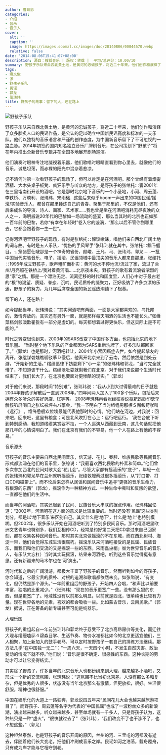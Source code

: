 ```yaml
---
author: 曹疏影
categories:
- 介绍
- 音乐
- 音乐人
cover:
  alt: ''
  caption: ''
  image: https://images.soomal.cc/images/doc/20140806/00044670.webp
  relative: false
date: '2014-08-06T15:41:07+08:00'
description: 源自：搜狐音乐 | 版权：转载 |  平均/总评分：10.00/10
summary: 野孩子乐队来自西北黄土地，是黄河的忠诚孩子，将近二十年来，他们创作和演绎了众多脍炙人口的民谣作品，是公认的足以确立中国新民谣高度和标准的一支乐队。他们以独特的音乐语言和严谨的创作态度，为中国新音乐留下了不可忽视的一路血脉……
tags:
- 索文俊
- 张
- 野孩子乐队
- 民谣
- 郭龙
- 张玮玮
title: 野孩子的故事：留下的人，还在路上
---
```


![野孩子乐队](https://images.soomal.cc/images/doc/20140806/00044657_01.webp)





野孩子乐队来自西北黄土地，是黄河的忠诚孩子，将近二十年来，他们创作和演绎了众多脍炙人口的民谣作品，是公认的足以确立中国新民谣高度和标准的一支乐队。他们以独特的音乐语言和严谨的创作态度，为中国新音乐留下了不可忽视的一路血脉。2014年初签约国内知名独立音乐厂牌树音乐，在公司策划下“野孩子”将在年内推出全新音乐专辑并在全国多地展开剧场巡演。

他们演奏时眼神专注地凝视着乐器，他们歌唱时眼睛直看到你心里去，就像他们的音乐，诚恳坦荡，而赤裸的阳光中混杂着悲凉。

记不清何时第一次看野孩子的现场了，但可以肯定是在河酒吧。那个曾经有着烟雾酒精、大木头桌子板凳、疯狂乐手与听众的地方，是野孩子的张绾托∷饔2001年在三里屯南街开设的酒吧，它是那时北京地下音乐的一个小圣地，小河、周云蓬、李铁桥、万晓利、张玮玮、宋雨础…这些后来似乎boom一声出来的中国民谣/摇滚/实验音乐人，都曾在那里锤炼自己的青春。聚集于那里的，不仅是他们，还有后来成名的导演、诗人、画家、艺术家……我也曾是坐在河酒吧消耗无尽夜晚的众人之一，海明威说20年代的巴黎如一场流动的盛宴，那么当其时的北京也正如那一百年前的巴黎，若你“有幸在年轻时”卷入它的漩涡，“那么以后不管你到哪里去，它都会跟着你一生一世”。

记得河酒吧里野孩子的现场，有时是张绾托∷髁饺嗽诔，唱他们来自西北广阔土地的词与曲。有时是五人乐队，“忧伤的手风琴手”张玮玮就在其中。张绾托∷鳎ㄋ魑目。┒祭醋愿仕啵那是一个神奇的省份，颜峻、王凡、马、张玮玮、郭龙……一批中国当代实验音乐、电子、摇滚、民谣领域中最顶尖的音乐人都来自那里。张绾托∷1995年成立野孩子，歌声粗旷而朴实：黄河的水不停地流/流过了家，流过了兰州/月亮照在铁桥上/我对着黄河唱……北京夜未央，野孩子的歌有着流浪者浓烈的思“家”之情。那是一个漂泊无定、流离迁移的时代和国度里，人们心中对于最古老的“根”的渴望、质疑、眷恋、沉吟。民谣质朴的凝聚力，正好吸纳了许多京漂的乐迷，野孩子的努力，为几年后席卷全国的新民谣热潮铺下了根基。

留下的人，还在路上

如今提起当年，张玮玮说：“其实河酒吧有两面，一面是大家都喜欢的，乌托邦的，激情奔放的。其实还有另外一面，就是那样每天喝酒的生活也不能长久。”张缫菜档剑骸澳歉瞿甏有一部分是虚幻的。每天都想着过得更快乐，但这实际上是不可能的。”

时代之转变很快到来，2003年的SARS改变了中国许多方面，也包括北京的地下音乐圈。 “当时整个地下乐队的产业都因为SARS重新洗牌了，好多乐队都回家了。”（郭龙）也是那时，河酒吧转让，2004年小索因癌症去世。如今提起挚友的离开，张绲谋砻媸瞧骄驳摹Ｄ侵后，他离开北京来到了云南，然后依然是到处云游，“开始新的生活。”
绺缰匦律下妨耍剩下“小一辈”的张玮玮和郭龙，“当时完全就懵了，不知道该干什么。绺缫沧吡耍就剩我们在北京。对于我们来说那个生活时代结束了，我们长大了，在北京也要面对更惨酷的现实。”（郭龙）

对于他们来说，那段时间“特别难”，张玮玮说：“我从小到大过得最难的日子就是2004年野孩子解散后一直到2008年。”四年间两人加入了100多个乐队，包括后来拥有众多听众的美好药店、IZ等等。 2008年玮玮再看张缫桓鋈说摹耙昂⒆印毖莩觯骸叭屏喝日之张纭被坪右パ莩会，“我一下明白了当时绺绲男那椤Ｓ懈鲅葑嗲叫《远行》 ，绺缂恿艘欢位埃最能代表他那时的心情。‘他们站在河边，对我说：回来吧，回来吧，这里有粮食；可是北风吹打在心上：远行吧远行。 ’我在台底下听到特别感动，我知道绺绺某赏娑不拉，一个人巡演从西藏到云南，这几句话就把他那几年的心情说明白了。我们在北京有我们的不容易，他一个人在路上有他的不容易。”

音乐源头

野孩子的音乐主要来自西北民间音乐，信天游、花儿、秦腔、维族民歌等民间音乐形式都流淌在他们的音乐里，张缭说：“我最喜欢西北民歌的朴素和简单。”他们曾多次参加西北的民间对歌大会“花儿会”。尽管大家都有摇滚乐的“底子”，年轻一点的张玮玮和郭龙早在兰州就听摇滚乐，张绫救艘蔡过很多摇滚乐，从“打口带、打口CD和磁带上”。而不论后来怎样从民谣和民间音乐中追寻“更强的音乐生命力，有根源的东西”（郭龙），摇滚作为一种精神方式、一种生命中嘶叫和反叛的欲望，一直都在他们的生活中。

而当年的河酒吧，其实还起到了民间、民族音乐大串联的据点作用。张玮玮回忆道：“2002年，河酒吧在这方面的意义是比较重要的。当时还没有‘民谣’这些类别划分，都是以‘地下音乐’来区别自己。其实什么是‘地下’，什么是‘地上’也特别模糊。但2002年，很多乐队开始在河酒吧听到了特别多民间音乐。那时河酒吧里欧洲文艺青年也特别多，我们互相传CD，经常是约好第二天把CD拿过来自己回家刻，都在收集各种民间音乐。那时其实北京做摇滚的不在东城，而在西北树村、海淀一带，他们会觉得东城生活很腐朽。摇滚乐队来河酒吧接受的是民谣、民族音乐，而我们和他们交流的又是摇滚一些的东西。宋雨矗ㄓ梢」鲎为世界音乐的音乐人，有乐队大忘杠）当时其实玩摇滚，结果来河酒吧，听到这些音乐觉得挺有意思。还有新疆来的马木尔也在‘河’演出。”

河时代和之后的广阔漫游，都极大丰富了野孩子的音乐，然而听到如今的野孩子，你会知道，它最宝贵的质朴、对根的追溯和歌唱都依然未变。如张缢说，“有变化，但仍然是那个源头。”一年前重组后的野孩子，开始四人合唱，“和声比以前要丰富，独唱的比重减少。”（张玮玮）“现在的音乐更宽广一些。没有那么狠的东西，但是更宽广了。地域性没有以前那么明显，以前就是西北，很单纯也比较有力量。现在世界各地的元素，喜欢的都会吸收一些。比如蒙古音乐，云南民歌。”（郭龙）据说，正在筹备的新专辑甚至可能是纯器乐。

大理乐国

野孩子的重组起自一年前张玮玮和郭龙终于忍受不了北京高昂房价等变化，而迁往大理与绺缦嗑邸４罄淼目掌、生活节奏、物价水准都比如今的北京更适宜他们，三人相聚，加上新加入的鼓手老马，可以定时按野孩子一套自己的排练方法继续。那方法几乎“在中国独一无二”：“一周六天，一天四个小时，不发生自然灾害、政治变动的情况下就不停。”他们说：“音乐是很不确定、很感性的东西。这种长期的劳动才可以让它变得结实。”

其实除了野孩子，许多当年的北京音乐人也都纷纷来到大理，越来越多小酒吧，又形成一个新的交流氛围，张玮玮说：“这氛围不比当初北京差。人没有那么多和复杂，但是优秀的人很多，状态没有当年北京那么有激情，但更放松，很好。生活很舒服，精神也很舒服。”

中国在娱乐化的大道上一路狂奔，郭龙说四五年来“民间花儿大会也越来越旅游项目了”，而野孩子、周云蓬等名字为代表的“中国民谣”也成了一波粉丝众多的新浪潮，演出越来越多，听众越来越多，甚至单场就有一千多人，只是野孩子认为，这种热只是一种“虚火”，“很快就过去了”（张玮玮），“我们改变不了也干涉不了，也不想这些。”（郭龙）

这种坦然泰然，也是野孩子的音乐开阔的原因，兰州的河、三里屯的河都没有逝去，伴随着他们长大变老，把他们冲刷成音乐之岸。民谣如河之浩荡，载舟覆舟，只有成为岸才能与它相守到老。